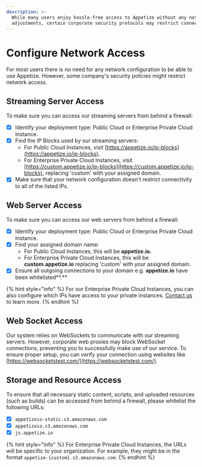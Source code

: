 ```yaml
---
description: >-
  While many users enjoy hassle-free access to Appetize without any network
  adjustments, certain corporate security protocols may restrict connections.
---
```


# Configure Network Access

For most users there is no need for any network configuration to be able to use Appetize. However, some company's security policies might restrict network access.

## Streaming Server Access

To make sure you can access our streaming servers from behind a firewall:

* [x] Identify your deployment type: Public Cloud or Enterprise Private Cloud Instance.
* [x] Find the IP Blocks used by our streaming servers:
  * For Public Cloud Instances, visit [https://appetize.io/ip-blocks](https://appetize.io/ip-blocks).
  * For Enterprise Private Cloud Instances, visit [https://custom.appetize.io/ip-blocks](https://custom.appetize.io/ip-blocks), replacing 'custom' with your assigned domain.
* [x] Make sure that your network configuration doesn't restrict connectivity to all of the listed IPs.

## Web Server Access

To make sure you can access our web servers from behind a firewall:

* [x] Identify your deployment type: Public Cloud or Enterprise Private Cloud Instance.
* [x] Find your assigned domain name:
  * For Public Cloud Instances, this will be **appetize.io.**
  * For Enterprise Private Cloud Instances, this will be **custom.appetize.io** replacing 'custom' with your assigned domain.
* [x] Ensure all outgoing connections to your domain e.g. **appetize.io** have been whitelisted**.**

{% hint style="info" %}
For our Enterprise Private Cloud Instances, you can also configure which IPs have access to your private instances. [Contact us](https://appetize.io/contact-us) to learn more.
{% endhint %}

## Web Socket Access

Our system relies on WebSockets to communicate with our streaming servers. However, corporate web proxies may block WebSocket connections, preventing you to successfully make use of our service. To ensure proper setup, you can verify your connection using websites like [https://websocketstest.com/](https://websocketstest.com/).

## Storage and Resource Access

To ensure that all necessary static content, scripts, and uploaded resources (such as builds) can be accessed from behind a firewall, please whitelist the following URLs:

* [x] `appetizeio-static.s3.amazonaws.com`
* [x] `appetizeio.s3.amazonaws.com`
* [x] `js.appetize.io`

{% hint style="info" %}
For Enterprise Private Cloud Instances, the URLs will be specific to your organization. For example, they might be in the format `appetize-{custom}.s3.amazonaws.com`.
{% endhint %}

